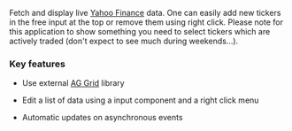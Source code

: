 Fetch and display live [Yahoo Finance](https://finance.yahoo.com/) data. One can easily add  new tickers in the free input at the top or remove them using right click.
Please note for this application to show something you need to select tickers which are actively traded (don't expect to see much during weekends...).

### Key features

- Use external [AG Grid](https://www.ag-grid.com/) library

- Edit a list of data using a input component and a right click menu
- Automatic updates on asynchronous events
